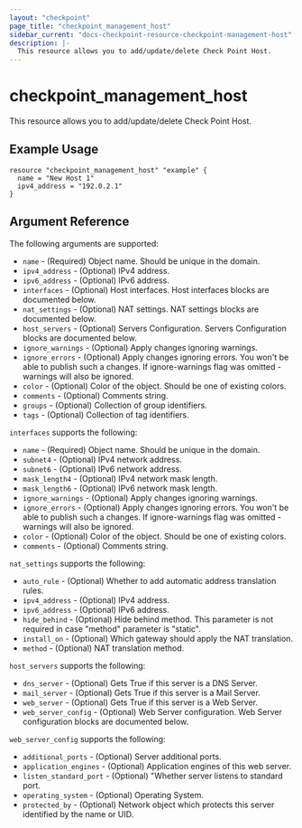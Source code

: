 ```yaml
---
layout: "checkpoint"
page_title: "checkpoint_management_host"
sidebar_current: "docs-checkpoint-resource-checkpoint-management-host"
description: |-
  This resource allows you to add/update/delete Check Point Host.
---
```


# checkpoint_management_host

This resource allows you to add/update/delete Check Point Host.

## Example Usage


```hcl
resource "checkpoint_management_host" "example" {
  name = "New Host 1"
  ipv4_address = "192.0.2.1"
}

```

## Argument Reference

The following arguments are supported:

* `name` - (Required) Object name. Should be unique in the domain.
* `ipv4_address` - (Optional) IPv4 address.
* `ipv6_address` - (Optional) IPv6 address.
* `interfaces` - (Optional) Host interfaces. Host interfaces blocks are documented below.
* `nat_settings` - (Optional) NAT settings. NAT settings blocks are documented below.
* `host_servers` - (Optional) Servers Configuration. Servers Configuration blocks are documented below.
* `ignore_warnings` - (Optional) Apply changes ignoring warnings.
* `ignore_errors` - (Optional) Apply changes ignoring errors. You won't be able to publish such a changes. If ignore-warnings flag was omitted - warnings will also be ignored.
* `color` - (Optional) Color of the object. Should be one of existing colors.
* `comments` - (Optional) Comments string.
* `groups` - (Optional) Collection of group identifiers.
* `tags` - (Optional) Collection of tag identifiers.


`interfaces` supports the following:

* `name` - (Required) Object name. Should be unique in the domain.
* `subnet4` - (Optional) IPv4 network address.
* `subnet6` - (Optional) IPv6 network address.
* `mask_length4` - (Optional) IPv4 network mask length.
* `mask_length6` - (Optional) IPv6 network mask length.
* `ignore_warnings` - (Optional) Apply changes ignoring warnings.
* `ignore_errors` - (Optional) Apply changes ignoring errors. You won't be able to publish such a changes. If ignore-warnings flag was omitted - warnings will also be ignored.
* `color` - (Optional) Color of the object. Should be one of existing colors.
* `comments` - (Optional) Comments string.

`nat_settings` supports the following:

* `auto_rule` - (Optional) Whether to add automatic address translation rules.
* `ipv4_address` - (Optional) IPv4 address.
* `ipv6_address` - (Optional) IPv6 address.
* `hide_behind` - (Optional) Hide behind method. This parameter is not required in case \"method\" parameter is \"static\".
* `install_on` - (Optional) Which gateway should apply the NAT translation.
* `method` - (Optional) NAT translation method.

`host_servers` supports the following:

* `dns_server` - (Optional) Gets True if this server is a DNS Server.
* `mail_server` - (Optional) Gets True if this server is a Mail Server.
* `web_server` - (Optional) Gets True if this server is a Web Server.
* `web_server_config` - (Optional) Web Server configuration. Web Server configuration blocks are documented below.

`web_server_config` supports the following:

* `additional_ports` - (Optional) Server additional ports.
* `application_engines` - (Optional) Application engines of this web server.
* `listen_standard_port` - (Optional) "Whether server listens to standard port.
* `operating_system` - (Optional) Operating System.
* `protected_by` - (Optional) Network object which protects this server identified by the name or UID.
